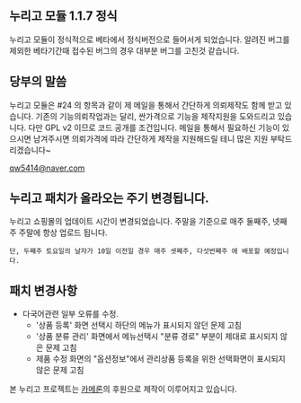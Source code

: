 ## 누리고 모듈 1.1.7 정식

누리고 모듈이 정식적으로 베타에서 정식버전으로 들어서게 되었습니다.
알려진 버그를 제외한 베타기간때 접수된 버그의 경우 대부분 버그를 고친것 같습니다.

## 당부의 말씀
누리고 모듈은 #24 의 항목과 같이 제 메일을 통해서 간단하게 의뢰제작도 함께 받고 있습니다. 기존의 기능의뢰작업과는 달리, 싼가격으로 기능을 제작지원을 도와드리고 있습니다. 다만 GPL v2 이므로 코드 공개를 조건입니다. 메일을 통해서 필요하신 기능이 있으시면 남겨주시면 의뢰가격에 따라 간단하게 제작을 지원해드릴 테니 많은 지원 부탁드리겠습니다~

qw5414@naver.com

## 누리고 패치가 올라오는 주기 변경됩니다.
누리고 쇼핑몰의 업데이트 시간이 변경되었습니다.
주말을 기준으로 매주 둘째주, 넷째주 주말에 항상 업로드 됩니다.

`단, 두째주 토요일의 날자가 10일 이전일 경우 매주 셋째주, 다섯번째주 에 배포할 예정입니다.`


## 패치 변경사항
* 다국어관련 일부 오류를 수정.
	* '상품 등록' 화면 선택시 하단의 메뉴가 표시되지 않던 문제 고침
	* '상품 분류 관리' 화면에서 메뉴선택시 "분류 경로" 부분이 제대로 표시되지 않은 문제 고침
	* 제품 수정 화면의 "옵션정보"에서 관리상품 등록을 위한 선택화면이 표시되지 않은 문제 고침

본 누리고 프로젝트는 [카메론](http://www.cameron.co.kr)의 후원으로 제작이 이루어지고 있습니다.